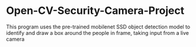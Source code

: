# Open-CV-Security-Camera-Project
This program uses the pre-trained mobilenet SSD object detection model to identify and draw a box around the people in frame, taking input from a live camera
